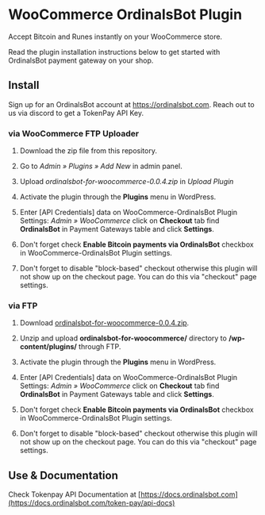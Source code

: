 # WooCommerce OrdinalsBot Plugin

Accept Bitcoin and Runes instantly on your WooCommerce store.

Read the plugin installation instructions below to get started with OrdinalsBot payment gateway on your shop.

## Install

Sign up for an OrdinalsBot account at <https://ordinalsbot.com>. Reach out to us via discord to get a TokenPay API Key.

### via WooCommerce FTP Uploader

1. Download the zip file from this repository.

2. Go to *Admin » Plugins » Add New* in admin panel.

3. Upload *ordinalsbot-for-woocommerce-0.0.4.zip* in *Upload Plugin*

4. Activate the plugin through the **Plugins** menu in WordPress.

5. Enter [API Credentials] data on WooCommerce-OrdinalsBot Plugin Settings: *Admin » WooCommerce* click on **Checkout** tab find **OrdinalsBot** in Payment Gateways table and click **Settings**.

6. Don't forget check **Enable Bitcoin payments via OrdinalsBot** checkbox in WooCommerce-OrdinalsBot Plugin settings.

7. Don't forget to disable "block-based" checkout otherwise this plugin will not show up on the checkout page. You can do this via "checkout" page settings.

### via FTP

1. Download [ordinalsbot-for-woocommerce-0.0.4.zip](https://github.com/ordinalsbot/tokenpay-for-woocommerce/archive/refs/heads/main.zip).

2. Unzip and upload **ordinalsbot-for-woocommerce/** directory to **/wp-content/plugins/** through FTP.

3. Activate the plugin through the **Plugins** menu in WordPress.

4. Enter [API Credentials] data on WooCommerce-OrdinalsBot Plugin Settings: *Admin » WooCommerce* click on **Checkout** tab find **OrdinalsBot** in Payment Gateways table and click **Settings**.

5. Don't forget check **Enable Bitcoin payments via OrdinalsBot** checkbox in WooCommerce-OrdinalsBot Plugin settings.

6. Don't forget to disable "block-based" checkout otherwise this plugin will not show up on the checkout page. You can do this via "checkout" page settings.

## Use & Documentation
Check Tokenpay API Documentation at [https://docs.ordinalsbot.com](https://docs.ordinalsbot.com/token-pay/api-docs)